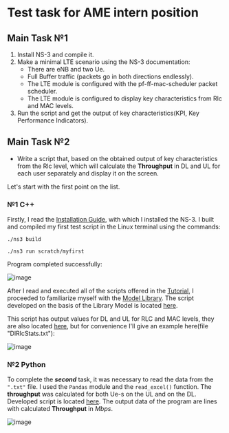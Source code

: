 # Test task for AME intern position

## Main Task №1
1. Install NS-3 and compile it.
2. Make a minimal LTE scenario using the NS-3 documentation:
    - There are eNB and two Ue.
    - Full Buffer traffic (packets go in both directions endlessly).
    - The LTE module is configured with the pf-ff-mac-scheduler packet scheduler.
    - The LTE module is configured to display key characteristics from Rlc and MAC levels.
3. Run the script and get the output of key characteristics(KPI, Key Performance Indicators).

## Main Task №2
+ Write a script that, based on the obtained output of key characteristics from the Rlc level, which will calculate the **Throughput** in DL and UL for each user separately and display it on the screen.

Let's start with the first point on the list.

### №1 C++
Firstly, I read the [Installation Guide](https://www.nsnam.org/docs/release/3.38/manual/ns-3-manual.pdf), with which I installed the NS-3.
I built and compiled my first test script in the Linux terminal using the commands:

`./ns3 build`

`./ns3 run scratch/myfirst`

Program completed successfully:

![image](https://user-images.githubusercontent.com/129685366/236002989-8a913c5f-d6fb-46dd-90da-093d36853b5c.png)

After I read and executed all of the scripts offered in the [Tutorial](https://www.nsnam.org/docs/release/3.38/tutorial/ns-3-tutorial.pdf), I proceeded to familiarize myself with the [Model Library](https://www.nsnam.org/docs/release/3.38/models/ns-3-model-library.pdf).
The script developed on the basis of the Library Model is located [here](https://github.com/PROKOFEV-DANIIL/Task-for-AME-intern-position/blob/main/ltetest.cc).

This script has output values for DL and UL for RLC and MAC levels, they are also located [here](https://github.com/PROKOFEV-DANIIL/Task-for-AME-intern-position/tree/main/Computing_Throughput), but for convenience I'll give an example here(file "DlRlcStats.txt"):

![image](https://user-images.githubusercontent.com/129685366/236005576-291c3580-9be2-4019-a6ad-612921c5d90d.png)

### №2 Python
To complete the __*second*__ task, it was necessary to read the data from the `".txt"` file. I used the `Pandas` module and the `read_excel()` function. The **throughput** was calculated for both Ue-s on the UL and on the DL. Developed script is located [here](https://github.com/PROKOFEV-DANIIL/Task-for-AME-intern-position/blob/main/Computing_Throughput/LteRlcThroughput.py). The output data of the program are lines with calculated **Throughput** in *Mbps*.

![image](https://user-images.githubusercontent.com/129685366/236017723-6bfb6c59-8474-4e93-83a6-1c6ae7504f73.png)






